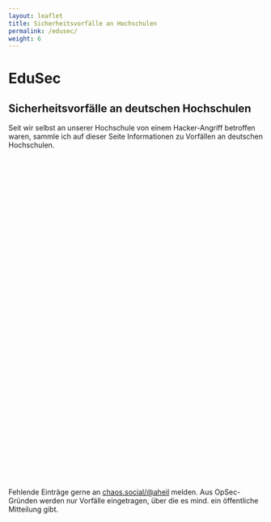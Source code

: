 ```yaml
---
layout: leaflet
title: Sicherheitsvorfälle an Hochschulen
permalink: /edusec/
weight: 6
---
```


# EduSec

## Sicherheitsvorfälle an deutschen Hochschulen

Seit wir selbst an unserer Hochschule von einem Hacker-Angriff betroffen waren, sammle ich auf dieser Seite Informationen zu Vorfällen an deutschen Hochschulen. 

 <div id="map" style="height: 640px;" ></div>

Fehlende Einträge gerne an [chaos.social/@aheil](https://chaos.social/@aheil) melden. Aus OpSec-Gründen werden nur Vorfälle eingetragen, über die es mind. ein öffentliche Mitteilung gibt.

 <script>
var map = L.map('map').setView([51.00, 10.00], 6);



L.tileLayer('https://tile.openstreetmap.org/{z}/{x}/{y}.png', {
    maxZoom: 19,
    attribution: '&copy; <a href="http://www.openstreetmap.org/copyright">OpenStreetMap</a>'
}).addTo(map);

<!-- - Vorfälle 2018 ---> 

var marker_uniulm = L.marker([48.42663630237683, 9.954956005537442]).addTo(map);
marker_uniulm.bindPopup("<b>Universität Ulm</b><br>26.09.2019<br>https://www.uni-ulm.de/en/forschung/forschung-aktuell-details/article/hackerangriff-an-der-universitaet-offenbar-keine-daten-manipuliert-oder-missbraucht/").setOpacity(0.4);

<!-- - Vorfälle 2019 ---> 

var marker_medhanover = L.marker([52.384706507048335, 9.804138466565322]).addTo(map);
marker_medhanover.bindPopup("<b>Medizinische Hochschule Hannover</b><br>26.09.2019<br>https://www.heise.de/newsticker/meldung/Emotet-befaellt-Medizinische-Hochschule-Hannover-4541189.html").setOpacity(0.5);

var marker_giessen = L.marker([50.58073525472247, 8.677098435280982]).addTo(map);
marker_giessen.bindPopup("<b>Universität Gießen</b><br>09.12.2019<br>https://www.heise.de/newsticker/meldung/Uni-Giessen-offline-und-lahmgelegt-Cyber-Ermittler-eingeschaltet-4608662.html").setOpacity(0.5);

var marker_kathfr = L.marker([48.00400789691404, 7.857480726868274]).addTo(map);
marker_kathfr.bindPopup("<b>Katholische Hochschule Freiburg</b><br>19.12.2019<br>https://www.heise.de/newsticker/meldung/Shutdown-der-IT-Infrastruktur-Malware-befaellt-Katholische-Hochschule-Freiburg-4620194.html").setOpacity(0.5);

<!-- - Vorfälle 2022 ---> 

var marker_neuenburg= L.marker([46.99400854661084, 6.938703098338694]).addTo(map);
marker_neuenburg.bindPopup("<b>Universität Neuenburg (Neuchâtel-Université)</b><br>18.02.2022<br>https://www.fm1today.ch/schweiz/universitaet-neuenburg-von-hackern-angegriffen-145512415");


var marker_fhmuenster = L.marker([51.97194944789303, 7.595442493833062]).addTo(map);
marker_fhmuenster.bindPopup("<b>Fachhochschule Münster</b><br>23.06.2022<br>https://www1.wdr.de/nachrichten/westfalen-lippe/hackerangriff-fachhochschule-muenster-fh-100.html");

var marker_bergischeuni = L.marker([51.24516944577138, 7.149426966813448]).addTo(map);
marker_bergischeuni.bindPopup("<b>Bergische Universität Wuppertal</b><br>26.07.2022<br>https://www1.wdr.de/nachrichten/rheinland/hackerangriff-auf-wuppertaler-universitaet-100.html");

var marker_ansbach = L.marker([49.31287462029946, 10.5672619284774]).addTo(map);
marker_ansbach.bindPopup("<b>Hochschule Ansbach</b><br>20.10.2022<br>https://www.sueddeutsche.de/bayern/hackerangriff-hochschule-ansbach-lka-cyberattacke-1.5678669");


var marker_hhn = L.marker([49.12188926543984, 9.211406858124464]).addTo(map);
marker_hhn.bindPopup("<b>Hochschule Heilbronn</b><br>3.11.2022<br>https://www.swr.de/swraktuell/baden-wuerttemberg/heilbronn/cyberangriff-durch-hacker-bestaetigt-hochschule-heilbronn-100.html");

var marker_due = L.marker([48.40855602073308, 9.998293112505305]).addTo(map);
marker_due.bindPopup("<b>Technische Hochschule Ulm</b><br>12.11.2022<br>https://www.augsburger-allgemeine.de/neu-ulm/ulm-cyberangriff-auf-die-hochschule-ulm-id64650131.html");

var marker_due1 = L.marker([51.43337049989403, 6.802082052295569]).addTo(map);
marker_due1.bindPopup("<b>Universität Duisburg-Essen</b><br>28.11.2022<br>https://www1.wdr.de/nachrichten/ruhrgebiet/universitaet-duisburg-essen-stoerung-100.html");

var marker_due2 = L.marker([51.466315380571494, 7.016386593717399]).addTo(map);
marker_due2.bindPopup("<b>Universität Duisburg-Essen</b><br>28.11.2022<br>https://www1.wdr.de/nachrichten/ruhrgebiet/universitaet-duisburg-essen-stoerung-100.html").openPopup();



</script>

